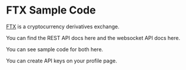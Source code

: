 # FTX Sample Code

[FTX](https://ftx.com/) is a cryptocurrency derivatives exchange.

You can find the REST API docs here and the websocket API docs here.

You can see sample code for both here.

You can create API keys on your profile page.
